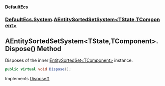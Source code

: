 #### [DefaultEcs](DefaultEcs.md 'DefaultEcs')
### [DefaultEcs.System](DefaultEcs.md#DefaultEcs_System 'DefaultEcs.System').[AEntitySortedSetSystem&lt;TState,TComponent&gt;](AEntitySortedSetSystem_TState_TComponent_.md 'DefaultEcs.System.AEntitySortedSetSystem&lt;TState,TComponent&gt;')
## AEntitySortedSetSystem&lt;TState,TComponent&gt;.Dispose() Method
Disposes of the inner [EntitySortedSet&lt;TComponent&gt;](EntitySortedSet_TComponent_.md 'DefaultEcs.EntitySortedSet&lt;TComponent&gt;') instance.  
```csharp
public virtual void Dispose();
```

Implements [Dispose()](https://docs.microsoft.com/en-us/dotnet/api/System.IDisposable.Dispose 'System.IDisposable.Dispose')  
